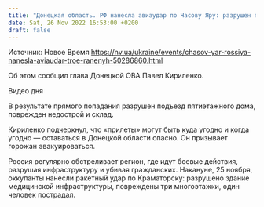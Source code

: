 ```yaml
---
title: "Донецкая область. РФ нанесла авиаудар по Часову Яру: разрушен подъезд дома, есть погибший и раненые"
date: Sat, 26 Nov 2022 16:53:00 +0200
draft: false
---
```

Источник: Новое Время https://nv.ua/ukraine/events/chasov-yar-rossiya-nanesla-aviaudar-troe-ranenyh-50286860.html


 

 Об этом сообщил глава Донецкой ОВА Павел Кириленко.

 Видео дня   

В результате прямого попадания разрушен подъезд пятиэтажного дома, поврежден недострой и склад.

Кириленко подчеркнул, что «прилеты» могут быть куда угодно и когда угодно — оставаться в Донецкой области опасно. Он призывает горожан эвакуироваться.

Россия регулярно обстреливает регион, где идут боевые действия, разрушая инфраструктуру и убивая гражданских. Накануне, 25 ноября, оккупанты нанесли ракетный удар по Краматорску: разрушено здание медицинской инфраструктуры, повреждены три многоэтажки, один человек пострадал.
